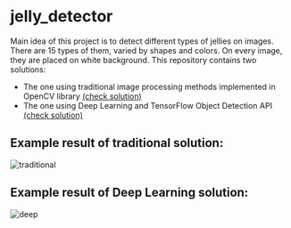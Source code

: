# jelly_detector
Main idea of this project is to detect different types of jellies on images. There are 15 types of them, varied by shapes and colors. On every image, they are placed on white background. This repository contains two solutions:
 - The one using traditional image processing methods implemented in OpenCV library [(check solution)](https://github.com/dmn-sjk/jelly_detection/tree/traditional)
 - The one using Deep Learning and TensorFlow Object Detection API [(check solution)](https://github.com/dmn-sjk/jelly_detection/tree/tensorflow)

## Example result of traditional solution:
![traditional](https://user-images.githubusercontent.com/71564608/126879922-8dbd16b4-89b2-4be2-8971-f6800ecb0f27.png)

## Example result of Deep Learning solution:
![deep](https://user-images.githubusercontent.com/71564608/126880276-4ea26234-3d1d-4c56-baa3-4ea4183a8252.png)